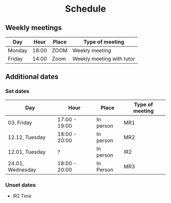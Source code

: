 <h1 align="center">Schedule</h1>

## Weekly meetings

| Day     | Hour          | Place     | Type of meeting               |
|---------|---------------|-----------|-------------------------------|
| Monday  | 18:00         | ZOOM      | Weekly meeting                |
| Friday  | 14:00         | Zoom      | Weekly meeting with tutor     |

## Additional dates

### Set dates

| Day            | Hour          | Place     | Type of meeting |
|----------------|---------------|-----------|-----------------|
| 03. Friday     | 17:00 - 19:00 | In person | MR1             |
| 12.12, Tuesday | 18:00 - 20:00 | In person | MR2             |
| 12.01, Tuesday | ?             | In person | IR2             |
| 24.01, Wednesday | 18:00 - 20:00 | In Person | MR3


### Unset dates
* IR2 Time